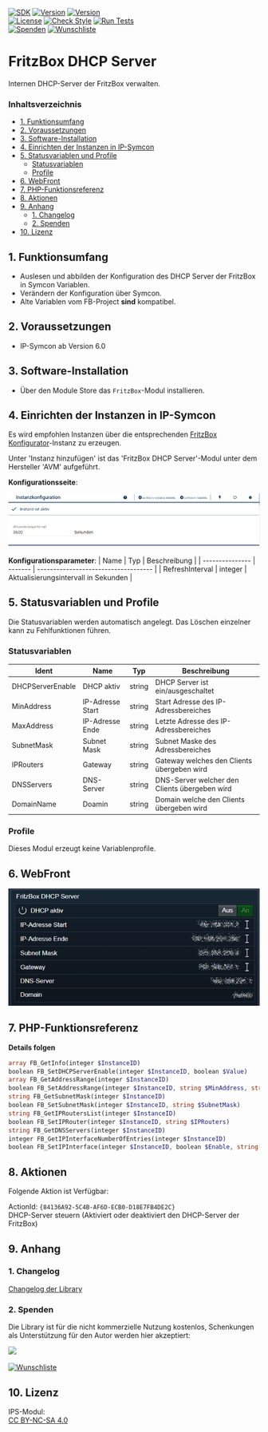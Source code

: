 [![SDK](https://img.shields.io/badge/Symcon-PHPModul-red.svg)](https://www.symcon.de/service/dokumentation/entwicklerbereich/sdk-tools/sdk-php/)
[![Version](https://img.shields.io/badge/Modul%20version-0.80-blue.svg)]()
[![Version](https://img.shields.io/badge/Symcon%20Version-6.0%20%3E-green.svg)](https://community.symcon.de/t/ip-symcon-6-0-testing/44478)  
[![License](https://img.shields.io/badge/License-CC%20BY--NC--SA%204.0-green.svg)](https://creativecommons.org/licenses/by-nc-sa/4.0/)
[![Check Style](https://github.com/Nall-chan/FritzBox/workflows/Check%20Style/badge.svg)](https://github.com/Nall-chan/FritzBox/actions) [![Run Tests](https://github.com/Nall-chan/FritzBox/workflows/Run%20Tests/badge.svg)](https://github.com/Nall-chan/FritzBox/actions)  
[![Spenden](https://www.paypalobjects.com/de_DE/DE/i/btn/btn_donate_SM.gif)](#2-spenden)
[![Wunschliste](https://img.shields.io/badge/Wunschliste-Amazon-ff69fb.svg)](#2-spenden)  

# FritzBox DHCP Server <!-- omit in toc -->
Internen DHCP-Server der FritzBox verwalten.  

### Inhaltsverzeichnis <!-- omit in toc -->

- [1. Funktionsumfang](#1-funktionsumfang)
- [2. Voraussetzungen](#2-voraussetzungen)
- [3. Software-Installation](#3-software-installation)
- [4. Einrichten der Instanzen in IP-Symcon](#4-einrichten-der-instanzen-in-ip-symcon)
- [5. Statusvariablen und Profile](#5-statusvariablen-und-profile)
  - [Statusvariablen](#statusvariablen)
  - [Profile](#profile)
- [6. WebFront](#6-webfront)
- [7. PHP-Funktionsreferenz](#7-php-funktionsreferenz)
- [8. Aktionen](#8-aktionen)
- [9. Anhang](#9-anhang)
  - [1. Changelog](#1-changelog)
  - [2. Spenden](#2-spenden)
- [10. Lizenz](#10-lizenz)

## 1. Funktionsumfang

* Auslesen und abbilden der Konfiguration des DHCP Server der FritzBox in Symcon Variablen.
* Verändern der Konfiguration über Symcon.  
* Alte Variablen vom FB-Project **sind** kompatibel.

## 2. Voraussetzungen

- IP-Symcon ab Version 6.0

## 3. Software-Installation

* Über den Module Store das `FritzBox`-Modul installieren.

## 4. Einrichten der Instanzen in IP-Symcon

 Es wird empfohlen Instanzen über die entsprechenden [FritzBox Konfigurator](../FritzBox%20Configurator/README.md)-Instanz zu erzeugen.  
 
 Unter 'Instanz hinzufügen' ist das 'FritzBox DHCP Server'-Modul unter dem Hersteller 'AVM' aufgeführt.

__Konfigurationsseite__:

![Config](imgs/config.png)

__Konfigurationsparameter__: 
| Name            | Typ     | Beschreibung                         |
| --------------- | ------- | ------------------------------------ |
| RefreshInterval | integer | Aktualisierungsintervall in Sekunden |

## 5. Statusvariablen und Profile

Die Statusvariablen werden automatisch angelegt. Das Löschen einzelner kann zu Fehlfunktionen führen.

### Statusvariablen

| Ident            | Name             | Typ    | Beschreibung                                  |
| ---------------- | ---------------- | ------ | --------------------------------------------- |
| DHCPServerEnable | DHCP aktiv       | string | DHCP Server ist ein/ausgeschaltet             |
| MinAddress       | IP-Adresse Start | string | Start Adresse des IP-Adressbereiches          |
| MaxAddress       | IP-Adresse Ende  | string | Letzte Adresse des IP-Adressbereiches         |
| SubnetMask       | Subnet Mask      | string | Subnet Maske des Adressbereiches              |
| IPRouters        | Gateway          | string | Gateway welches den Clients übergeben wird    |
| DNSServers       | DNS-Server       | string | DNS-Server welcher den Clients übergeben wird |
| DomainName       | Doamin           | string | Domain welche den Clients übergeben wird      |


### Profile

Dieses Modul erzeugt keine Variablenprofile.  

## 6. WebFront

![Webfront](imgs/webfront.png)

## 7. PHP-Funktionsreferenz

**Details folgen**

```php
array FB_GetInfo(integer $InstanceID)
boolean FB_SetDHCPServerEnable(integer $InstanceID, boolean $Value) 
array FB_GetAddressRange(integer $InstanceID)
boolean FB_SetAddressRange(integer $InstanceID, string $MinAddress, string $MaxAddress)
string FB_GetSubnetMask(integer $InstanceID)
boolean FB_SetSubnetMask(integer $InstanceID, string $SubnetMask)
string FB_GetIPRoutersList(integer $InstanceID)
boolean FB_SetIPRouter(integer $InstanceID, string $IPRouters)
string FB_GetDNSServers(integer $InstanceID)
integer FB_GetIPInterfaceNumberOfEntries(integer $InstanceID)
boolean FB_SetIPInterface(integer $InstanceID, boolean $Enable, string $IPInterfaceIPAddress, string $IPInterfaceSubnetMask, string $IPInterfaceIPAddressingType)
```

## 8. Aktionen

Folgende Aktion ist Verfügbar:

ActionId: `{84136A92-5C4B-AF6D-ECB0-D18E7FB4DE2C}`  
DHCP-Server steuern (Aktiviert oder deaktiviert den DHCP-Server der FritzBox)

## 9. Anhang

### 1. Changelog

[Changelog der Library](../README.md#changelog)

### 2. Spenden

  Die Library ist für die nicht kommerzielle Nutzung kostenlos, Schenkungen als Unterstützung für den Autor werden hier akzeptiert:  

<a href="https://www.paypal.com/donate?hosted_button_id=G2SLW2MEMQZH2" target="_blank"><img src="https://www.paypalobjects.com/de_DE/DE/i/btn/btn_donate_LG.gif" border="0" /></a>  

[![Wunschliste](https://img.shields.io/badge/Wunschliste-Amazon-ff69fb.svg)](https://www.amazon.de/hz/wishlist/ls/YU4AI9AQT9F?ref_=wl_share) 

## 10. Lizenz

  IPS-Modul:  
  [CC BY-NC-SA 4.0](https://creativecommons.org/licenses/by-nc-sa/4.0/)  

